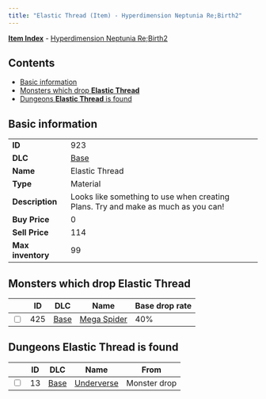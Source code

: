 ```yaml
---
title: "Elastic Thread (Item) - Hyperdimension Neptunia Re;Birth2"
---
```


[**Item Index**](/neptunia/rb2/item/index.html) - [Hyperdimension Neptunia Re;Birth2](/neptunia/rb2)

## Contents

- [Basic information](#basic-information)
- [Monsters which drop **Elastic Thread**](#monsters-which-drop-elastic-thread)
- [Dungeons **Elastic Thread** is found](#dungeons-elastic-thread-is-found)

## Basic information

|   |   |
| -- | -- |
| **ID** | 923 |
| **DLC** | [Base](/neptunia/rb2/dlc/0-base.html) |
| **Name** | Elastic Thread |
| **Type** | Material |
| **Description** | Looks like something to use when creating Plans. Try and make as much as you can! |
| **Buy Price** | 0 |
| **Sell Price** | 114 |
| **Max inventory** | 99 |

## Monsters which drop **Elastic Thread**

|    | ID | DLC | Name | Base drop rate |
| -- | -- | --- | ---- | -------------- |
| <input type="checkbox" id="rb2-monster-0-425" class="trackbox" /> | 425 | [Base](/neptunia/rb2/dlc/0-base.html) | [Mega Spider](/neptunia/rb2/monster/0-425-mega-spider.html) | 40% |

## Dungeons **Elastic Thread** is found

|    | ID | DLC | Name | From |
| -- | -- | --- | ---- | ---- |
| <input type="checkbox" id="rb2-dungeon-0-13" class="trackbox" /> | 13 | [Base](/neptunia/rb2/dlc/0-base.html) | [Underverse](/neptunia/rb2/dungeon/0-13-underverse.html) | Monster drop |